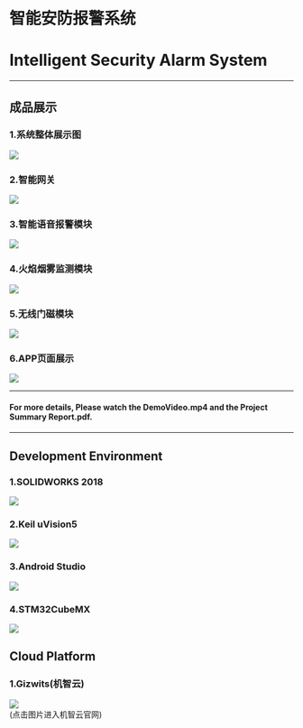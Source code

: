 # 智能安防报警系统
# Intelligent Security Alarm System
****
## 成品展示
### 1.系统整体展示图
![](Photo/Photo2.jpg)
### 2.智能网关
![](Photo/Photo-网关.jpg)
### 3.智能语音报警模块
![](Photo/Photo-语音报警器.jpg)
### 4.火焰烟雾监测模块
![](Photo/Photo-气体监控模块.jpg)
### 5.无线门磁模块
![](Photo/Photo-无线门磁.jpg)
### 6.APP页面展示
![](Photo/Photo4.jpg)  
****
#### For more details, Please watch the DemoVideo.mp4 and the Project Summary Report.pdf.
****
## Development Environment
### 1.SOLIDWORKS 2018
[![](Photo/software/solidworks.jpg)](https://www.solidworks.com)
### 2.Keil uVision5
[![](Photo/software/keil.jpg)](http://www.keil.com)
### 3.Android Studio
[![](Photo/software/android-studio-logo.jpg)](https://developer.android.com/studio)
### 4.STM32CubeMX
[![](Photo/software/stm32cubemx.jpg)](https://www.st.com/zh/development-tools/stm32cubemx.html)
## Cloud Platform
### 1.Gizwits(机智云)
[![](Photo/software/Gizwits.jpg)](http://www.gizwits.com/)  
(点击图片进入机智云官网)





